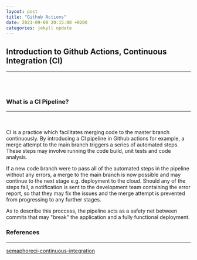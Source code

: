 ```yaml
---
layout: post
title: "Github Actions"
date: 2021-09-08 20:15:00 +0200
categories: jekyll update
---
```


## Introduction to Github Actions, Continuous Integration (CI)

---

<br/><br/>

### What is a CI Pipeline?

---

<br/><br/>
CI is a practice which facilitates merging code to the master branch continuously. By introducing a CI pipeline in Github actions for example, a merge attempt to the main branch triggers a series of automated steps. These steps may involve running the code build, unit tests and code analysis.

If a new code branch were to pass all of the automated steps in the pipeline without any errors, a merge to the main branch is now possible and may continue to the next stage e.g. deployment to the cloud. Should any of the steps fail, a notification is sent to the development team containing the error report, so that they may fix the issues and the merge attempt is prevented from progressing to any further stages.

As to describe this proccess, the pipeline acts as a safety net between commits that may "break" the application and a fully functional deployment.

### References

---

[semaphoreci-continuous-integration](https://semaphoreci.com/continuous-integration)
